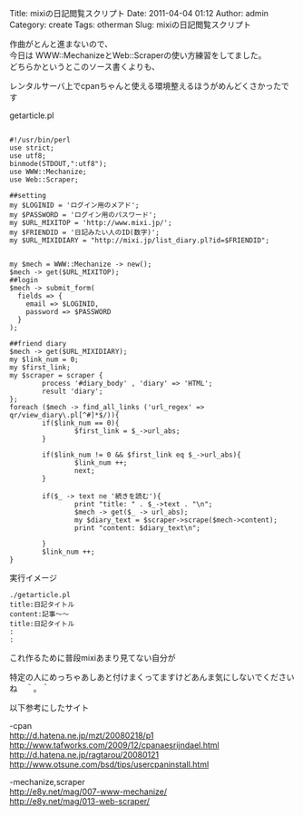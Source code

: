 Title: mixiの日記閲覧スクリプト
Date: 2011-04-04 01:12
Author: admin
Category: create
Tags: otherman
Slug: mixiの日記閲覧スクリプト

作曲がとんと進まないので、  
今日は WWW::MechanizeとWeb::Scraperの使い方練習をしてました。  
どちらかというとこのソース書くよりも、  

レンタルサーバ上でcpanちゃんと使える環境整えるほうがめんどくさかったです

<link rel="stylesheet" href="http://ca54makske.com/js/highlight/styles/zenburn.css">

<script type="text/javascript" src="http://ca54makske.com/js/highlight/highlight.pack.js"></script>
  

<script><br />
<script type="text/javascript"><br />
  initHighlightingOnLoad();<br />
</script>
</p>
getarticle.pl

``` {.perl}
 
#!/usr/bin/perl
use strict;
use utf8;
binmode(STDOUT,":utf8");
use WWW::Mechanize;
use Web::Scraper;

##setting
my $LOGINID = 'ログイン用のメアド';
my $PASSWORD = 'ログイン用のパスワード';
my $URL_MIXITOP = 'http://www.mixi.jp/';
my $FRIENDID = '日記みたい人のID(数字)';
my $URL_MIXIDIARY = "http://mixi.jp/list_diary.pl?id=$FRIENDID";


my $mech = WWW::Mechanize -> new();
$mech -> get($URL_MIXITOP);
##login
$mech -> submit_form(
  fields => {
    email => $LOGINID,
    password => $PASSWORD
  }
);

##friend diary
$mech -> get($URL_MIXIDIARY);
my $link_num = 0;
my $first_link;
my $scraper = scraper {
        process '#diary_body' , 'diary' => 'HTML';
        result 'diary';
};
foreach ($mech -> find_all_links ('url_regex' => qr/view_diary\.pl[^#]*$/)){
        if($link_num == 0){
                $first_link = $_->url_abs;
        }

        if($link_num != 0 && $first_link eq $_->url_abs){
                $link_num ++;
                next;
        }

        if($_ -> text ne '続きを読む'){
                print "title: " . $_->text . "\n";
                $mech -> get($_ -> url_abs);
                my $diary_text = $scraper->scrape($mech->content);
                print "content: $diary_text\n";

        }
        $link_num ++;
}

```

実行イメージ


    ./getarticle.pl
    title:日記タイトル
    content:記事～～
    title:日記タイトル
    :
    :

これ作るために普段mixiあまり見てない自分が  

特定の人にめっちゃあしあと付けまくってますけどあんま気にしないでくださいね　＾。＾

以下参考にしたサイト

-cpan  
http://d.hatena.ne.jp/mzt/20080218/p1  
http://www.tafworks.com/2009/12/cpanaesrijndael.html  
http://d.hatena.ne.jp/ragtarou/20080121  
http://www.otsune.com/bsd/tips/usercpaninstall.html

-mechanize,scraper  
http://e8y.net/mag/007-www-mechanize/  
http://e8y.net/mag/013-web-scraper/
